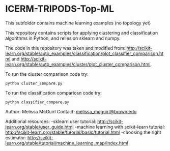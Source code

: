 # ICERM-TRIPODS-Top-ML
This subfolder contains machine learning examples (no topology yet)

This repository contains scripts for applying clustering and classification algorithms in Python, and relies on sklearn and numpy. 

The code in this repository was taken and modified from: http://scikit-learn.org/stable/auto_examples/classification/plot_classifier_comparison.html and http://scikit-learn.org/stable/auto_examples/cluster/plot_cluster_comparison.html. 

To run the cluster comparison code try:
``` 
python cluster_compare.py 
```

To run the classification compariosn code try:
``` 
python classifier_compare.py 
```

Author: Melissa McGuirl Contact: melissa_mcguirl@brown.edu

Additional resources:
     -sklearn user tutorial: http://scikit-learn.org/stable/user_guide.html
     -machine learning with scikit-learn tutorial: http://scikit-learn.org/stable/tutorial/basic/tutorial.html
     -choosing the right estimator: http://scikit-learn.org/stable/tutorial/machine_learning_map/index.html
